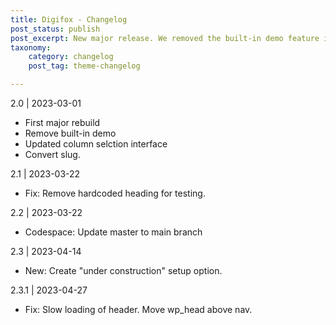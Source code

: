 ```yaml
---
title: Digifox - Changelog
post_status: publish
post_excerpt: New major release. We removed the built-in demo feature in favour of speed and stability en user experience. Addressed minor bug fixes and enhanced the UI for the column selection
taxonomy:
    category: changelog
    post_tag: theme-changelog

---
```


2.0 | 2023-03-01
* First major rebuild
* Remove built-in demo
* Updated column selction interface
* Convert slug.

2.1 | 2023-03-22
* Fix: Remove hardcoded heading for testing.

2.2 | 2023-03-22
* Codespace: Update master to main branch

2.3 | 2023-04-14
* New: Create "under construction" setup option.

2.3.1 | 2023-04-27
* Fix: Slow loading of header. Move wp_head above nav.
